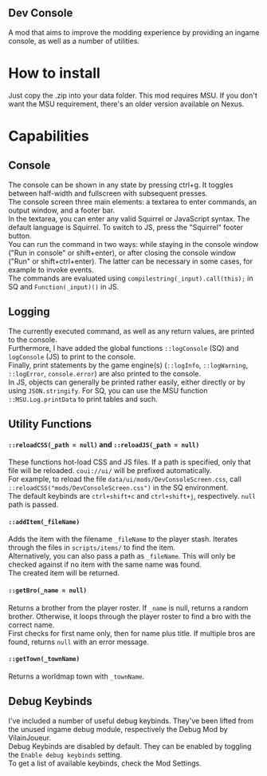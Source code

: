 ## Dev Console
A mod that aims to improve the modding experience by providing an ingame console, as well as a number of utilities.

# How to install
Just copy the .zip into your data folder. This mod requires MSU. If you don't want the MSU requirement, there's an older version available on Nexus.

# Capabilities

## Console
The console can be shown in any state by pressing ctrl+g. It toggles between half-width and fullscreen with subsequent presses.\
The console screen three main elements: a textarea to enter commands, an output window, and a footer bar.\
In the textarea, you can enter any valid Squirrel or JavaScript syntax. The default language is Squirrel. To switch to JS, press the "Squirrel" footer button.\
You can run the command in two ways: while staying in the console window ("Run in console" or shift+enter), or after closing the console window ("Run" or shift+ctrl+enter). The latter can be necessary in some cases, for example to invoke events.\
The commands are evaluated using `compilestring(_input).call(this);` in SQ and `Function(_input)()` in JS.

## Logging
The currently executed command, as well as any return values, are printed to the console.\
Furthermore, I have added the global functions `::logConsole` (SQ) and `logConsole` (JS) to print to the console.\
Finally, print statements by the game engine(s) (`::logInfo`, `::logWarning`, `::logError`, `console.error`) are also printed to the console.\
In JS, objects can generally be printed rather easily, either directly or by using `JSON.stringify`. For SQ, you can use the MSU function `::MSU.Log.printData` to print tables and such.

## Utility Functions

#### `::reloadCSS(_path = null)` and `::reloadJS(_path = null)`
These functions hot-load CSS and JS files. If a path is specified, only that file will be reloaded. `coui://ui/` will be prefixed automatically.\
For example, to reload the file `data/ui/mods/DevConsoleScreen.css`, call `::reloadCSS("mods/DevConsoleScreen.css")` in the SQ environment.\
The default keybinds are `ctrl+shift+c` and `ctrl+shift+j`, respectively. `null` path is passed.

#### `::addItem(_fileName)`
Adds the item with the filename `_fileName` to the player stash. Iterates through the files in `scripts/items/` to find the item.\
Alternatively, you can also pass a path as `_fileName`. This will only be checked against if no item with the same name was found.\
The created item will be returned.

#### `::getBro(_name = null)`
Returns a brother from the player roster. If `_name` is null, returns a random brother. Otherwise, it loops through the player roster to find a bro with the correct name.\
First checks for first name only, then for name plus title. If multiple bros are found, returns `null` with an error message.

#### `::getTown(_townName)`
Returns a worldmap town with `_townName`.

## Debug Keybinds
I've included a number of useful debug keybinds. They've been lifted from the unused ingame debug module, respectively the Debug Mod by VilainJoueur.\
Debug Keybinds are disabled by default. They can be enabled by toggling the `Enable debug keybinds` setting.\
To get a list of available keybinds, check the Mod Settings.



